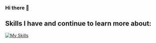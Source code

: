 ### Hi there 👋

## Skills I have and continue to learn more about:
[![My Skills](https://skillicons.dev/icons?i=py,go,js,html,css,react,nodejs,terraform,unity,git,flutter,swift,androidstudio,cs,blender,aws,godot,postman,postgres,mysql)](https://skillicons.dev)
